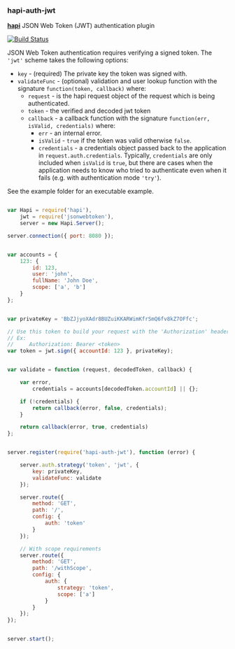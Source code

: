 ### hapi-auth-jwt

[**hapi**](https://github.com/spumko/hapi) JSON Web Token (JWT) authentication plugin

[![Build Status](https://travis-ci.org/ryanfitz/hapi-auth-jwt.png?branch=master)](https://travis-ci.org/ryanfitz/hapi-auth-jwt)

JSON Web Token authentication requires verifying a signed token. The `'jwt'` scheme takes the following options:

- `key` - (required) The private key the token was signed with.
- `validateFunc` - (optional) validation and user lookup function with the signature `function(token, callback)` where:
    - `request` - is the hapi request object of the request which is being authenticated.
    - `token` - the verified and decoded jwt token
    - `callback` - a callback function with the signature `function(err, isValid, credentials)` where:
        - `err` - an internal error.
        - `isValid` - `true` if the token was valid otherwise `false`.
        - `credentials` - a credentials object passed back to the application in `request.auth.credentials`. Typically, `credentials` are only
          included when `isValid` is `true`, but there are cases when the application needs to know who tried to authenticate even when it fails
          (e.g. with authentication mode `'try'`).

See the example folder for an executable example.

```javascript

var Hapi = require('hapi'),
    jwt = require('jsonwebtoken'),
    server = new Hapi.Server();

server.connection({ port: 8080 });


var accounts = {
    123: {
        id: 123,
        user: 'john',
        fullName: 'John Doe',
        scope: ['a', 'b']
    }
};


var privateKey = 'BbZJjyoXAdr8BUZuiKKARWimKfrSmQ6fv8kZ7OFfc';

// Use this token to build your request with the 'Authorization' header.  
// Ex:
//     Authorization: Bearer <token>
var token = jwt.sign({ accountId: 123 }, privateKey);


var validate = function (request, decodedToken, callback) {

    var error,
        credentials = accounts[decodedToken.accountId] || {};

    if (!credentials) {
        return callback(error, false, credentials);
    }

    return callback(error, true, credentials)
};


server.register(require('hapi-auth-jwt'), function (error) {

    server.auth.strategy('token', 'jwt', {
        key: privateKey,
        validateFunc: validate
    });

    server.route({
        method: 'GET',
        path: '/',
        config: {
            auth: 'token'
        }
    });

    // With scope requirements
    server.route({
        method: 'GET',
        path: '/withScope',
        config: {
            auth: {
                strategy: 'token',
                scope: ['a']
            }
        }
    });
});


server.start();

```
